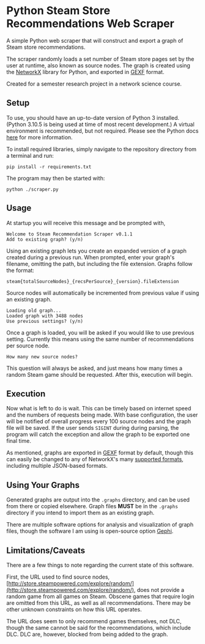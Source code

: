 # Python Steam Store Recommendations Web Scraper

A simple Python web scraper that will construct and export a graph of Steam store recommendations.

The scraper randomly loads a set number of Steam store pages set by the user at runtime, also known as source nodes. The graph is created using the [NetworkX](https://networkx.org/documentation/stable/index.html) library for Python, and exported in [GEXF](https://gexf.net/) format.

Created for a semester research project in a network science course.

## Setup

To use, you should have an up-to-date version of Python 3 installed. (Python 3.10.5 is being used at time of most recent development.) A virtual environment is recommended, but not required. Please see the Python docs [here](https://docs.python.org/3/library/venv.html) for more information.

To install required libraries, simply navigate to the repository directory from a terminal and run:
```
pip install -r requirements.txt
```

The program may then be started with:
```
python ./scraper.py
```
## Usage
At startup you will receive this message and be prompted with, 
```
Welcome to Steam Recommendation Scraper v0.1.1
Add to existing graph? (y/n) 
```
Using an existing graph lets you create an expanded version of a graph created during a previous run. When prompted, enter your graph's filename, omitting the path, but including the file extension. Graphs follow the format:
```
steam{totalSourceNodes}_{recsPerSource}_{version}.fileExtension
```
Source nodes will automatically be incremented from previous value if using an existing graph.
```
Loading old graph...
Loaded graph with 3488 nodes
Use previous settings? (y/n) 
```
Once a graph is loaded, you will be asked if you would like to use previous setting. Currently this means using the same number of recommendations per source node.
```
How many new source nodes? 
```
This question will always be asked, and just means how many times a random Steam game should be requested. After this, execution will begin.
## Execution
Now what is left to do is wait. This can be timely based on internet speed and the numbers of requests being made. With base configuration, the user will be notified of overall progress every 100 source nodes and the graph file will be saved. If the user sends `SIGINT` during during parsing, the program will catch the exception and allow the graph to be exported one final time.

As mentioned, graphs are exported in [GEXF](https://gexf.net/) format by default, though this can easily be changed to any of NetworkX's many [supported formats](https://networkx.org/documentation/stable/reference/readwrite/index.html#), including multiple JSON-based formats.

## Using Your Graphs
Generated graphs are output into the `.graphs` directory, and can be used from there or copied elsewhere. Graph files **MUST** be in the `.graphs` directory if you intend to import them as an existing graph.

There are multiple software options for analysis and visualization of graph files, though the software I am using is open-source option [Gephi](https://gephi.org/).

## Limitations/Caveats
There are a few things to note regarding the current state of this software.

First, the URL used to find source nodes, [http://store.steampowered.com/explore/random/](http://store.steampowered.com/explore/random/), does not provide a random game from all games on Steam. Obscene games that require login are omitted from this URL, as well as all recommendations. There may be other unknown constraints on how this URL operates.

The URL does seem to only recommend games themselves, not DLC, though the same cannot be said for the recommendations, which include DLC. DLC are, however, blocked from being added to the graph.
